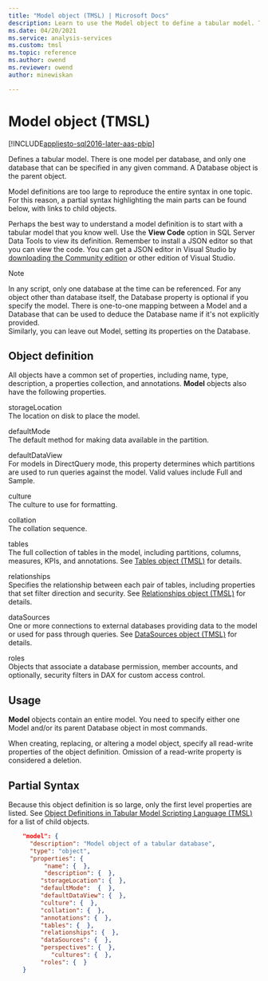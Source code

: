 ```yaml
---
title: "Model object (TMSL) | Microsoft Docs"
description: Learn to use the Model object to define a tabular model. There is one model per database, and a Database object is the parent object.
ms.date: 04/20/2021
ms.service: analysis-services
ms.custom: tmsl
ms.topic: reference
ms.author: owend
ms.reviewer: owend
author: minewiskan

---
```

# Model object (TMSL)

[!INCLUDE[appliesto-sql2016-later-aas-pbip](../includes/appliesto-sql2016-later-aas-pbip.md)]

  Defines a tabular model. There is one model per database, and only one database that can be specified in any given command. A Database object is the parent object.  
  
 Model definitions are too large to reproduce the entire syntax in one topic. For this reason, a  partial syntax highlighting the main parts can be found below, with links to child objects.  
  
 Perhaps the best way to understand a model definition is to start with a tabular model that you know well. Use the **View Code** option in SQL Server Data Tools to view its definition. Remember to install a JSON editor so that you can view the code. You can get a JSON editor in Visual Studio by [downloading the Community edition](https://www.visualstudio.com/downloads/download-visual-studio-vs.aspx) or other edition of Visual Studio.  
  
> [!NOTE]  
>  In any script, only one database at the time can be referenced. For any object other than database itself, the Database property is optional if you specify the model. There is one-to-one mapping between a Model and a Database that can be used to deduce the Database name if it's not explicitly provided.   
> Similarly, you can leave out Model, setting its properties on the Database.  
  
## Object definition  

 All objects have a common set of properties, including name, type, description, a properties collection, and annotations. **Model** objects also have the following properties.  
  
 storageLocation  
 The location on disk to place the model.  
  
 defaultMode  
 The default method for making data available in the partition.  
  
 defaultDataView  
 For models in DirectQuery mode, this property determines which partitions are used to run queries against the model.  Valid values include Full and Sample.  
  
 culture  
 The culture to use for formatting.  
  
 collation  
 The collation sequence.
  
 tables  
 The full collection of tables in the model, including partitions, columns, measures, KPIs, and annotations. See [Tables object &#40;TMSL&#41;](tables-object-tmsl.md) for details.  
  
 relationships  
 Specifies the relationship between each pair of tables, including properties that set filter direction and security. See [Relationships object &#40;TMSL&#41;](relationships-object-tmsl.md) for details.  
  
 dataSources  
 One or more connections to external databases providing data to the model or used for pass through queries. See [DataSources object &#40;TMSL&#41;](datasources-object-tmsl.md) for details.  
  
 roles  
 Objects that associate a database permission, member accounts, and optionally, security filters in DAX for custom access control.  
  
## Usage  

 **Model** objects contain an entire model. You need to specify either one Model and/or its parent Database object in most commands.  
  
 When creating, replacing, or altering a model object, specify all read-write properties of the object definition. Omission of a read-write property is considered a deletion.  
  
## Partial Syntax  

 Because this object definition is so large, only the first level properties are listed. See [Object Definitions in Tabular Model Scripting Language &#40;TMSL&#41;](tmsl-reference-tabular-objects.md) for a list of child objects.  
  
```json   
    "model": {  
      "description": "Model object of a tabular database",  
      "type": "object",  
      "properties": {  
          "name": {  },  
          "description": {  },  
         "storageLocation": {  },  
         "defaultMode":  {  },  
         "defaultDataView": {  },  
         "culture": {  },  
         "collation": {  },  
         "annotations": {  },  
         "tables": {  },  
         "relationships": {  },  
         "dataSources": {  },  
         "perspectives": {  },  
            "cultures": {  },  
         "roles": {  }  
    }  
  
```  